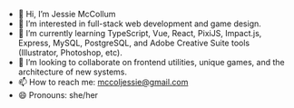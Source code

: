 - 👋 Hi, I’m Jessie McCollum
- 👀 I’m interested in full-stack web development and game design.
- 🌱 I’m currently learning TypeScript, Vue, React, PixiJS, Impact.js, Express, MySQL, PostgreSQL, and Adobe Creative Suite tools (Illustrator, Photoshop, etc).
- 💞️ I’m looking to collaborate on frontend utilities, unique games, and the architecture of new systems.
- 📫 How to reach me: mccoljessie@gmail.com
- 😄 Pronouns: she/her

<!---
girlnotbird/girlnotbird is a ✨ special ✨ repository because its `README.md` (this file) appears on your GitHub profile.
You can click the Preview link to take a look at your changes.
--->
